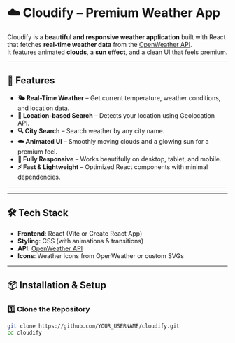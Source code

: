 # ☁️ Cloudify – Premium Weather App

Cloudify is a **beautiful and responsive weather application** built with React that fetches **real-time weather data** from the [OpenWeather API](https://openweathermap.org/).  
It features animated **clouds**, a **sun effect**, and a clean UI that feels premium.

---

## 🚀 Features

- **🌤 Real-Time Weather** – Get current temperature, weather conditions, and location data.
- **📍 Location-based Search** – Detects your location using Geolocation API.
- **🔍 City Search** – Search weather by any city name.
- **☁️ Animated UI** – Smoothly moving clouds and a glowing sun for a premium feel.
- **📱 Fully Responsive** – Works beautifully on desktop, tablet, and mobile.
- **⚡ Fast & Lightweight** – Optimized React components with minimal dependencies.

---

---

## 🛠 Tech Stack

- **Frontend**: React (Vite or Create React App)
- **Styling**: CSS (with animations & transitions)
- **API**: [OpenWeather API](https://openweathermap.org/api)
- **Icons**: Weather icons from OpenWeather or custom SVGs

---

## 📦 Installation & Setup

### 1️⃣ Clone the Repository
```bash
git clone https://github.com/YOUR_USERNAME/cloudify.git
cd cloudify
